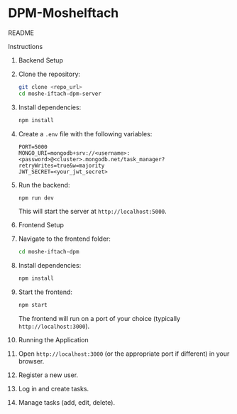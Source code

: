# DPM-MosheIftach

README

Instructions
1. Backend Setup
1. Clone the repository:
   ```bash
   git clone <repo_url>
   cd moshe-iftach-dpm-server
   ```

2. Install dependencies:
   ```bash
   npm install
   ```

3. Create a `.env` file with the following variables:
   ```env
   PORT=5000
   MONGO_URI=mongodb+srv://<username>:<password>@<cluster>.mongodb.net/task_manager?retryWrites=true&w=majority
   JWT_SECRET=<your_jwt_secret>
   ```

4. Run the backend:
   ```bash
   npm run dev
   ```
   This will start the server at `http://localhost:5000`.

2. Frontend Setup
1. Navigate to the frontend folder:
   ```bash
   cd moshe-iftach-dpm
   ```

2. Install dependencies:
   ```bash
   npm install
   ```

3. Start the frontend:
   ```bash
   npm start
   ```
   The frontend will run on a port of your choice (typically `http://localhost:3000`).

3. Running the Application
1. Open `http://localhost:3000` (or the appropriate port if different) in your browser.
2. Register a new user.
3. Log in and create tasks.
4. Manage tasks (add, edit, delete).


